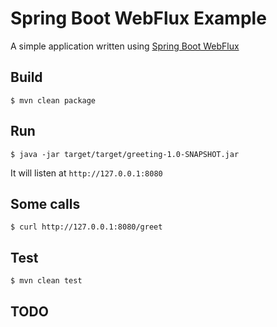 # Spring Boot WebFlux Example

A simple application written using [Spring Boot WebFlux](https://spring.io/guides/gs/reactive-rest-service/)

## Build

```
$ mvn clean package
```

## Run

```
$ java -jar target/target/greeting-1.0-SNAPSHOT.jar
```

It will listen at `http://127.0.0.1:8080`

## Some calls

```
$ curl http://127.0.0.1:8080/greet
```

## Test

```
$ mvn clean test
```

## TODO

